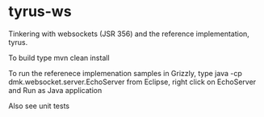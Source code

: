 tyrus-ws
====================

Tinkering with websockets (JSR 356) and the reference implementation,  tyrus.


To build type mvn clean install

To run the referenece implemenation samples in Grizzly,
type java -cp <classpath> dmk.websocket.server.EchoServer
from Eclipse, right click on EchoServer and Run as Java application

Also see unit tests
